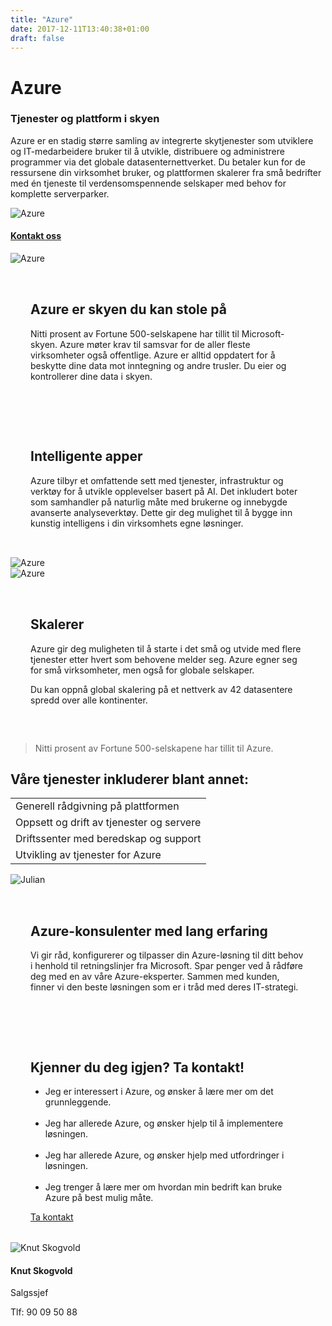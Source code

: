 ```yaml
---
title: "Azure"
date: 2017-12-11T13:40:38+01:00
draft: false
---
```

<div class="container">
    <div class="row no-gutters">
        <div class="col-md-12 col-lg-6 p-4 mt-4">
            <div class="heading">
                <h1>Azure</h1>
            </div>
            <h3>Tjenester og plattform i skyen</h3>
            <p>Azure er en stadig større samling av integrerte skytjenester som utviklere og IT-medarbeidere bruker til å utvikle, distribuere og administrere programmer via det globale datasenternettverket. Du betaler kun for de ressursene din virksomhet bruker, og plattformen skalerer fra små bedrifter med én tjeneste til verdensomspennende selskaper med behov for komplette serverparker.</p>
        </div>    
        <div class="col-md-12 col-lg-6"><img class="img-fluid" src="/img/azure1.jpg" alt="Azure" /></div>
    </div>
</div>

<div class="container-fluid bg-white mb-4">
    <div class="row content-menu text-center mx-auto">
        <!-- <div class="col-sm-12 col-md-4"><h4 class="m-0"><a href="#om">Om Azure</a></h4></div>
        <div class="col-sm-12 col-md-4"><h4 class="m-0"><a href="">Hvorfor oss?</a></h4></div> -->
        <div class="col-sm-12 col-md-4"><h4 class="m-0"><a href="/contact/">Kontakt oss</a></h4></div>
    </div>
</div>

<div class="container">
    <div class="row">
        <div class="col-md-12 content-case mt-4 mb-4">
            <div class="row no-gutters">
                <div class="col-md-12 col-lg-4"><img class="img-fluid" src="/img/cloud-security.svg" alt="Azure" /></div>
                <div class="col-md-12 col-lg-8" style="padding:2rem">
                    <div class="heading">
                        <h2>Azure er skyen du kan stole på</h2>
                    </div>
                    <p>Nitti prosent av Fortune 500-selskapene har tillit til Microsoft-skyen. Azure møter krav til samsvar for de aller fleste virksomheter også offentlige. Azure er alltid oppdatert for å beskytte dine data mot inntegning og andre trusler. Du eier og kontrollerer dine data i skyen.</p>
                </div>
            </div>
        </div>
        <div class="col-md-12 content-case mt-4 mb-4">
            <div class="row no-gutters">
                <div class="col-md-12 col-lg-8" style="padding:2rem">
                    <div class="heading">
                        <h2>Intelligente apper</h2>
                    </div>
                    <p>Azure tilbyr et omfattende sett med tjenester, infrastruktur og verktøy for å utvikle opplevelser basert på AI. Det inkludert boter som samhandler på naturlig måte med brukerne og innebygde avanserte analyseverktøy. Dette gir deg mulighet til å bygge inn kunstig intelligens i din virksomhets egne løsninger.</p>
                </div>            
                <div class="col-md-12 col-lg-4"><img class="img-fluid" src="/img/multiple-platforms.svg" alt="Azure" /></div>
            </div>
        </div>
        <div class="col-md-12 content-case mt-4 mb-4">
            <div class="row no-gutters">
                <div class="col-md-12 col-lg-4"><img class="img-fluid" src="/img/consistent-hybrid-cloud.svg" alt="Azure" /></div>
                <div class="col-md-12 col-lg-8" style="padding:2rem">
                    <div class="heading">
                        <h2>Skalerer</h2>
                    </div>
                    <p>Azure gir deg muligheten til å starte i det små og utvide med flere tjenester etter hvert som behovene melder seg. Azure egner seg for små virksomheter, men også for globale selskaper.</p>
                    <p>Du kan oppnå global skalering på et nettverk av 42 datasentere spredd over alle kontinenter.</p>
                </div>
            </div>
        </div>               
    </div>
</div>

<div class="container" id="referanse">
    <div class="row">
        <div class="col-sm-12 col-md-8 mx-auto mt-5 mb-5">
            <blockquote class="blockquote text-center">
            <p class="mb-0">Nitti prosent av Fortune 500-selskapene har tillit til Azure.</p>
            </blockquote>
            </div>
        </div>
    </div>
</div>


<div id="om" class="container">
    <div class="row">
        <div class="col-sm-12 col-md-8 mx-auto mt-5 mb-5">
            <div class="heading text-center">
                <h2>Våre tjenester inkluderer blant annet:</h2>
            </div>
            <table class="table mt-4">
            </thead>
            <tbody>
                <tr>
                <td>Generell rådgivning på plattformen</td>
                </tr>
                <tr>
                <td>Oppsett og drift av tjenester og servere</td>
                </tr>
                <tr>
                <td>Driftssenter med beredskap og support</td>
                </tr>
                <tr>
                <td>Utvikling av tjenester for Azure</td>
                </tr>                                  
            </tbody>
            </table>          
            </div>
        </div>
    </div>
</div>

<div class="container">
    <div class="row">
        <div class="col-md-12 content-case mt-4 mb-4">
            <div class="row no-gutters">
                <div class="col-md-12 col-lg-6"><img class="img-fluid" src="/img/people/julian.jpg" alt="Julian" /></div>
                <div class="col-md-12 col-lg-6" style="padding:2rem">
                    <div class="heading">
                        <h2>Azure-konsulenter med lang erfaring</h2>
                    </div>
                    <p>Vi gir råd, konfigurerer og tilpasser din Azure-løsning til ditt behov i henhold til retningslinjer fra Microsoft. Spar penger ved å rådføre deg med en av våre Azure-eksperter. Sammen med kunden, finner vi den beste løsningen som er i tråd med deres IT-strategi.  </p> 
                </div>
            </div>
        </div>
        <div class="col-md-12 content-case mt-4 mb-4">
            <div class="row no-gutters">
                <div class="col-md-12 col-lg-8" style="padding:2rem">
                    <div class="heading">
                        <h2>Kjenner du deg igjen? Ta kontakt!</h2>
                    </div>
                    <ul>
                    <li>Jeg er interessert i Azure, og ønsker å lære mer om det grunnleggende.</li>
                    <br>
                    <li>Jeg har allerede Azure, og ønsker hjelp til å implementere løsningen.</li>
                    <br>
                    <li>Jeg har allerede Azure, og ønsker hjelp med utfordringer i løsningen.</li>
                    <br>
                    <li>Jeg trenger å lære mer om hvordan min bedrift kan bruke Azure på best mulig måte.</li>
                    </ul>
                    <a class="btn btn-primary btn-full" href="/contact/" role="button">Ta kontakt</a>
                </div>            
                <div class="col-sm-6 col-md-4 col-lg-3 p-5">
                    <div class="card personkort text-center">
                        <img class="card-img-top img-profil img-round mx-auto" src="../img/people/knut.jpg" alt="Knut Skogvold">
                        <div class="card-body">
                            <h4 class="card-title">Knut Skogvold</h4>
                            <p class="card-subtitle mb-2">Salgssjef</p>
                            <p class="card-text">Tlf: 90 09 50 88</p>
                        </div>
                    </div>
                </div>
            </div>
        </div>             
    </div>
</div>